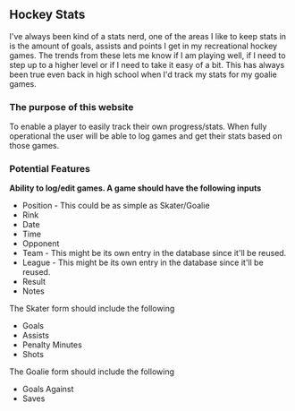 ## Hockey Stats
I've always been kind of a stats nerd, one of the areas I like to keep stats in is the amount of goals, assists and points I get in my recreational hockey games. The trends from these lets me know if I am playing well, if I need to step up to a higher level or if I need to take it easy of a bit.
This has always been true even back in high school when I'd track my stats for my goalie games.

### The purpose of this website
To enable a player to easily track their own progress/stats. When fully operational the user will be able to log games and get their stats based on those games.

### Potential Features
 **Ability to log/edit games. A game should have the following inputs**
- Position - This could be as simple as Skater/Goalie
- Rink
- Date
- Time
- Opponent
- Team - This might be its own entry in the database since it'll be reused.
- League - This might be its own entry in the database since it'll be reused.
- Result
- Notes

The Skater form should include the following
- Goals
- Assists
- Penalty Minutes
- Shots

The Goalie form should include the following
- Goals Against
- Saves
